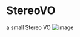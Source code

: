 # StereoVO
a small Stereo VO
![image](https://github.com/robotlee1997/StereoVO/tree/master/demo/KITTI.png)
